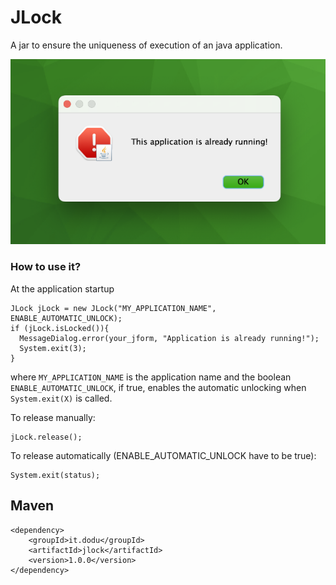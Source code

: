 # JLock
A jar to ensure the uniqueness of execution of an java application.

![example](https://raw.githubusercontent.com/AndreiDodu/JLock/master/example_a.png)

### How to use it?

At the application startup

```
JLock jLock = new JLock("MY_APPLICATION_NAME", ENABLE_AUTOMATIC_UNLOCK);
if (jLock.isLocked()){
  MessageDialog.error(your_jform, "Application is already running!");
  System.exit(3);
}
```

where `MY_APPLICATION_NAME` is the application name and the boolean `ENABLE_AUTOMATIC_UNLOCK`, if true, enables the automatic unlocking when `System.exit(X)` is called.

To release manually:

```
jLock.release();
```

To release automatically (ENABLE_AUTOMATIC_UNLOCK have to be true):

```
System.exit(status);
```


## Maven

```
<dependency>
	<groupId>it.dodu</groupId>
	<artifactId>jlock</artifactId>
	<version>1.0.0</version>
</dependency>
```		
